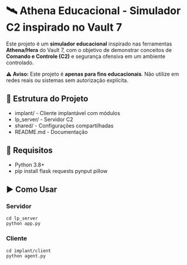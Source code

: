 # 🛰️ Athena Educacional - Simulador C2 inspirado no Vault 7

Este projeto é um **simulador educacional** inspirado nas ferramentas **Athena/Hera** do Vault 7, com o objetivo de demonstrar conceitos de **Comando e Controle (C2)** e segurança ofensiva em um ambiente controlado.

⚠️ **Aviso:** Este projeto é **apenas para fins educacionais**. Não utilize em redes reais ou sistemas sem autorização explícita.

## 📂 Estrutura do Projeto

- implant/ - Cliente implantável com módulos
- lp_server/ - Servidor C2
- shared/ - Configurações compartilhadas
- README.md - Documentação

## 🚀 Requisitos

- Python 3.8+
- pip install flask requests pynput pillow

## ▶️ Como Usar

### Servidor
```
cd lp_server
python app.py
```
### Cliente
```
cd implant/client
python agent.py
```
